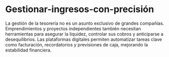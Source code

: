 # Gestionar-ingresos-con-precisión
La gestión de la tesorería no es un asunto exclusivo de grandes compañías. Emprendimientos y proyectos independientes también necesitan herramientas para asegurar la liquidez, controlar sus cobros y anticiparse a desequilibrios. Las plataformas digitales permiten automatizar tareas clave como facturación, recordatorios y previsiones de caja, mejorando la estabilidad financiera.
